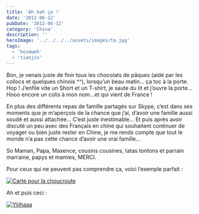 ```yaml
---
title: 'Ah bah ça !'
date: '2012-06-12'
pubDate: '2012-06-12'
category: 'China'
description: ''
heroImage: '../../../../assets/images/te.jpg'
tags:
  - 'heimweh'
  - 'tianjin'
---
```


Bon, je venais juste de finir tous les chocolats de pâques (aidé par les collocs et quelques chinois ^^), lorsqu’un beau matin… ça toc à la porte. Hop ! J’enfile vite un Short et un T-shirt, je saute du lit et j’ouvre la porte… Hooo encore un colis à mon nom…et qui vient de France !

En plus des différents repas de famille partagés sur Skype, c’est dans ses moments que je m’aperçois de la chance que j’ai, d’avoir une famille aussi soudé et aussi attachée… C’est juste inestimable… Et puis après avoir discuté un peu avec des Français en chine qui souhaitent continuer de voyager ou bien juste rester en Chine, je me rends compte que tout le monde n’a pas cette chance d’avoir une vrai famille…

So Maman, Papa, Maxence, cousins cousines, tatas tontons et parrain marraine, papys et mamies, MERCI.

Pour ceux qui ne peuvent pas comprendre ça, voici l’exemple parfait :

[![Carte pour la choucroute](http://malparty.fr/wp-content/uploads/2013/05/01.png)](http://malparty.fr/wp-content/uploads/2013/05/01.png)

Ah et puis ceci :

[![Yiiihaaa](http://malparty.fr/wp-content/uploads/2013/05/015.jpg)](http://malparty.fr/wp-content/uploads/2013/05/015.jpg)
